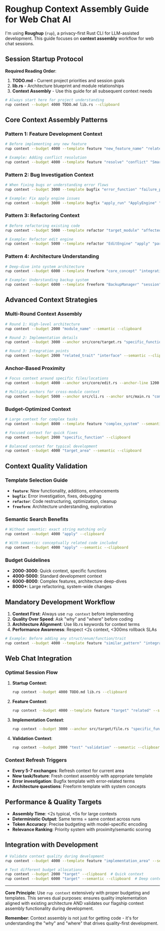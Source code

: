 # Roughup Context Assembly Guide for Web Chat AI

I'm using **Roughup** (`rup`), a privacy-first Rust CLI for LLM-assisted development. This guide focuses on **context assembly** workflow for web chat sessions.

## Session Startup Protocol

**Required Reading Order**:

1. **TODO.md** - Current project priorities and session goals
2. **lib.rs** - Architecture blueprint and module relationships
3. **Context Assembly** - Use this guide for all subsequent context needs

```bash
# Always start here for project understanding
rup context --budget 4000 TODO.md lib.rs --clipboard
```

## Core Context Assembly Patterns

### **Pattern 1: Feature Development Context**

```bash
# Before implementing any new feature
rup context --budget 4000 --template feature "new_feature_name" "related_module" --semantic --clipboard

# Example: Adding conflict resolution
rup context --budget 4000 --template feature "resolve" "conflict" "SmartMerge" --semantic --clipboard
```

### **Pattern 2: Bug Investigation Context**

```bash
# When fixing bugs or understanding error flows
rup context --budget 3000 --template bugfix "error_function" "failure_path" --clipboard

# Example: Fix apply engine issues
rup context --budget 3000 --template bugfix "apply_run" "ApplyEngine" "conflict" --clipboard
```

### **Pattern 3: Refactoring Context**

```bash
# Before refactoring existing code
rup context --budget 5000 --template refactor "target_module" "affected_functions" --semantic --clipboard

# Example: Refactor edit engine
rup context --budget 5000 --template refactor "EditEngine" "apply" "parse_edit_spec" --semantic --clipboard
```

### **Pattern 4: Architecture Understanding**

```bash
# Deep-dive into system architecture
rup context --budget 6000 --template freeform "core_concept" "integration_point" --semantic --clipboard

# Example: Understanding backup system
rup context --budget 6000 --template freeform "BackupManager" "session" "atomic" --semantic --clipboard
```

## Advanced Context Strategies

### **Multi-Round Context Assembly**

```bash
# Round 1: High-level architecture
rup context --budget 2000 "module_name" --semantic --clipboard

# Round 2: Implementation details
rup context --budget 3000 --anchor src/core/target.rs "specific_function" --clipboard

# Round 3: Integration points
rup context --budget 2000 "related_trait" "interface" --semantic --clipboard
```

### **Anchor-Based Proximity**

```bash
# Focus context around specific files/locations
rup context --budget 4000 --anchor src/core/edit.rs --anchor-line 1200 "resolve" "conflict" --clipboard

# Multiple anchors for cross-module context
rup context --budget 5000 --anchor src/cli.rs --anchor src/main.rs "command" "dispatch" --clipboard
```

### **Budget-Optimized Context**

```bash
# Large context for complex tasks
rup context --budget 8000 --template feature "complex_system" --semantic --clipboard

# Focused context for quick fixes
rup context --budget 2000 "specific_function" --clipboard

# Balanced context for typical development
rup context --budget 4000 "target_area" --semantic --clipboard
```

## Context Quality Validation

### **Template Selection Guide**

- **`feature`**: New functionality, additions, enhancements
- **`bugfix`**: Error investigation, fixes, debugging
- **`refactor`**: Code restructuring, optimization, cleanup
- **`freeform`**: Architecture understanding, exploration

### **Semantic Search Benefits**

```bash
# Without semantic: exact string matching only
rup context --budget 4000 "apply" --clipboard

# With semantic: conceptually related code included
rup context --budget 4000 "apply" --semantic --clipboard
```

### **Budget Guidelines**

- **2000-3000**: Quick context, specific functions
- **4000-5000**: Standard development context
- **6000-8000**: Complex features, architecture deep-dives
- **8000+**: Large refactoring, system-wide changes

## Mandatory Development Workflow

1. **Context First**: Always use `rup context` before implementing
2. **Quality Over Speed**: Ask "why" and "where" before coding
3. **Architecture Alignment**: Use lib.rs keywords for context terms
4. **Performance Awareness**: Respect <2s context, <300ms rollback SLAs

```bash
# Example: Before adding any struct/enum/function/trait
rup context --budget 4000 --template feature "similar_pattern" "integration_point" --semantic --clipboard
```

## Web Chat Integration

### **Optimal Session Flow**

1. **Startup Context**:

   ```bash
   rup context --budget 4000 TODO.md lib.rs --clipboard
   ```

2. **Feature Context**:

   ```bash
   rup context --budget 4000 --template feature "target" "related" --semantic --clipboard
   ```

3. **Implementation Context**:

   ```bash
   rup context --budget 3000 --anchor src/target/file.rs "specific_function" --clipboard
   ```

4. **Validation Context**:
   ```bash
   rup context --budget 2000 "test" "validation" --semantic --clipboard
   ```

### **Context Refresh Triggers**

- **Every 5-7 exchanges**: Refresh context for current area
- **New task/feature**: Fresh context assembly with appropriate template
- **Error investigation**: Bugfix template with error-related terms
- **Architecture questions**: Freeform template with system concepts

## Performance & Quality Targets

- **Assembly Time**: <2s typical, <5s for large contexts
- **Deterministic Output**: Same terms = same context across runs
- **Token Accuracy**: Precise budgeting with model-specific encoding
- **Relevance Ranking**: Priority system with proximity/semantic scoring

## Integration with Development

```bash
# Validate context quality during development
rup context --budget 4000 --template feature "implementation_area" --semantic --json | jq '.total_tokens'

# Test different budget allocations
rup context --budget 2000 "target" --clipboard  # Quick context
rup context --budget 6000 "target" --semantic --clipboard  # Deep context
```

---

**Core Principle**: Use `rup context` extensively with proper budgeting and templates. This serves dual purposes: ensures quality implementation aligned with existing architecture AND validates our flagship context assembly functionality during development.

**Remember**: Context assembly is not just for getting code - it's for understanding the "why" and "where" that drives quality-first development.
